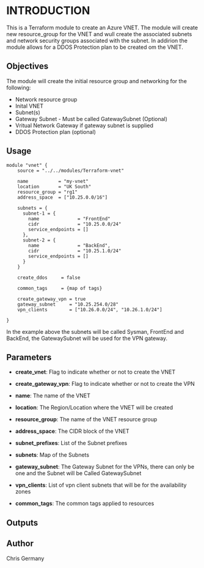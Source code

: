 # INTRODUCTION

This is a Terraform module to create an Azure VNET.  The module will create new resource_group for the VNET and wull create the associated subnets and network security groups associated with the subnet.  In addirion the module allows for a DDOS Protection plan to be created om the VNET.

## Objectives

The module will create the initial resource group and networking for the following:

* Network resource group
* Inital VNET
* Subnet(s)
* Gateway Subnet - Must be called GatewaySubnet (Optional)
* Vritual Network Gateway if gateway subnet is supplied
* DDOS Protection plan (optional)

## Usage

```hcl
module "vnet" {
    source = "../../modules/Terraform-vnet"

    name           = "my-vnet"
    location       = "UK South"
    resource_group = "rg1"
    address_space  = ["10.25.0.0/16"]

    subnets = {
      subnet-1 = {
        name              = "FrontEnd"
        cidr              = "10.25.0.0/24"
        service_endpoints = []
      },
      subnet-2 = {
        name              = "BackEnd",
        cidr              = "10.25.1.0/24"
        service_endpoints = []
      }
    }

    create_ddos     = false

    common_tags     = {map of tags}

    create_gateway_vpn = true
    gateway_subnet     = "10.25.254.0/28"
    vpn_clients        = ["10.26.0.0/24", "10.26.1.0/24"]

}
```
In the example above the subnets will be called Sysman, FrontEnd and BackEnd, the GatewaySubnet will be used for the VPN gateway. 

## Parameters

* **create_vnet**: Flag to indicate whether or not to create the VNET

* **create_gateway_vpn**: Flag to indicate whether or not to create the VPN

* **name**: The name of the VNET

* **location**: The Region/Location where the VNET will be created

* **resource_group**: The name of the VNET resource group

* **address_space**: The CIDR block of the VNET

* **subnet_prefixes**: List of the Subnet prefixes

* **subnets**: Map of the Subnets

* **gateway_subnet**: The Gateway Subnet for the VPNs, there can only be one and the Subnet will be Called GatewaySubnet

* **vpn_clients**: List of vpn client subnets that will be for the availability zones

* **common_tags**: The common tags applied to resources

## Outputs

## Author

Chris Germany

